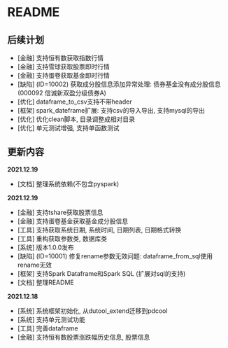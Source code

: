 # README

## 后续计划

- [金融] 支持恒有数获取指数行情
- [金融] 支持雪球获取股票即时行情
- [金融] 支持蛋卷获取基金即时行情
- [缺陷] (ID=10002) 获取成分股信息添加异常处理: 债券基金没有成分股信息(000092 信诚新双盈分级债券A)
- [优化] dataframe_to_csv支持不带header
- [框架] spark_dateframe扩展: 支持csv的导入导出, 支持mysql的导出
- [优化] 优化clean脚本, 目录调整成相对目录 
- [优化] 单元测试增强, 支持单函数测试

## 更新内容

**2021.12.19**

- [文档] 整理系统依赖(不包含pyspark)

**2021.12.19**

- [金融] 支持tshare获取股票信息
- [金融] 支持蛋卷基金获取基金成分股信息
- [工具] 支持获取系统日期, 系统时间, 日期列表, 日期格式转换
- [工具] 重构获取参数类, 数据库类
- [系统] 版本1.0.0发布
- [缺陷] (ID=10001) 修复rename参数无效问题: dataframe_from_sql使用rename无效
- [框架] 支持Spark Dataframe和Spark SQL (扩展对sql的支持)
- [文档] 整理README

**2021.12.18**

- [系统] 系统框架初始化, 从dutool_extend迁移到pdcool
- [系统] 支持单元测试功能
- [工具] 完善dataframe
- [金融] 支持恒有数股票涨跌幅历史信息, 股票信息





  
